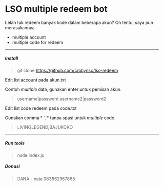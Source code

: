 # LSO multiple redeem bot
Lelah tuk redeem banyak kode dalam beberapa akun?
Oh tentu, saya pun merasakannya.

- multiple account
- multiple code for redeem


------------

##### Install
>git clone https://github.com/crobynsc/lso-redeem

Edit list account pada akun.txt

Contoh *multiple* data, gunakan enter untuk pemisah akun.


   >username|password
username2|password2

Edit list code redeem pada code.txt

Gunakan comma * ','* tanpa spasi untuk *multiple* code.

> LIVINGLEGEND,BAJUKOKO

------------


##### Run tools
> node index.js

##### Donasi
>DANA - nata
083862967865
